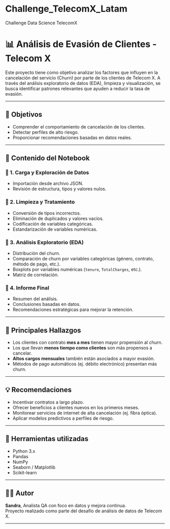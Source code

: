 # Challenge_TelecomX_Latam
Challenge Data Science TelecomX
# 📊 Análisis de Evasión de Clientes - Telecom X

Este proyecto tiene como objetivo analizar los factores que influyen en la cancelación del servicio (Churn) por parte de los clientes de Telecom X. A través del análisis exploratorio de datos (EDA), limpieza y visualización, se busca identificar patrones relevantes que ayuden a reducir la tasa de evasión.

---

## 🚀 Objetivos

- Comprender el comportamiento de cancelación de los clientes.
- Detectar perfiles de alto riesgo.
- Proporcionar recomendaciones basadas en datos reales.

---

## 📁 Contenido del Notebook

### 🔹 1. Carga y Exploración de Datos
- Importación desde archivo JSON.
- Revisión de estructura, tipos y valores nulos.

### 🔹 2. Limpieza y Tratamiento
- Conversión de tipos incorrectos.
- Eliminación de duplicados y valores vacíos.
- Codificación de variables categóricas.
- Estandarización de variables numéricas.

### 🔹 3. Análisis Exploratorio (EDA)
- Distribución del churn.
- Comparación de churn por variables categóricas (género, contrato, método de pago, etc.).
- Boxplots por variables numéricas (`tenure`, `TotalCharges`, etc.).
- Matriz de correlación.

### 🔹 4. Informe Final
- Resumen del análisis.
- Conclusiones basadas en datos.
- Recomendaciones estratégicas para mejorar la retención.

---

## 📌 Principales Hallazgos

- Los clientes con contrato **mes a mes** tienen mayor propensión al churn.
- Los que llevan **menos tiempo como clientes** son más propensos a cancelar.
- **Altos cargos mensuales** también están asociados a mayor evasión.
- Métodos de pago automáticos (ej. débito electrónico) presentan más churn.

---

## 💡 Recomendaciones

- Incentivar contratos a largo plazo.
- Ofrecer beneficios a clientes nuevos en los primeros meses.
- Monitorear servicios de internet de alta cancelación (ej. fibra óptica).
- Aplicar modelos predictivos a perfiles de riesgo.

---

## 🧠 Herramientas utilizadas

- Python 3.x
- Pandas
- NumPy
- Seaborn / Matplotlib
- Scikit-learn

---

## 👩‍💻 Autor

**Sandra**, Analista QA con foco en datos y mejora continua.  
Proyecto realizado como parte del desafío de análisis de datos de Telecom X.

---

